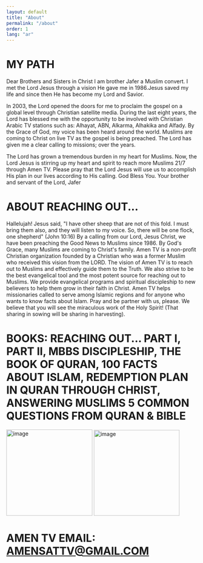 ```yaml
---
layout: default
title: "About"
permalink: "/about"
order: 1
lang: "ar"
---
```


# MY PATH

Dear Brothers and Sisters in Christ I am brother Jafer a Muslim convert. I met the Lord Jesus through a vision He gave me in 1986.Jesus saved my life and since then He has become my Lord and Savior.

In 2003, the Lord opened the doors for me to proclaim the gospel on a global level through Christian satellite media. During the last eight years, the Lord has blessed me with the opportunity to be involved with Christian Arabic TV stations such as: Alhayat, ABN, Alkarma, Alhakika and Alfady. By the Grace of God, my voice has been heard around the world. Muslims are coming to Christ on live TV as the gospel is being preached. The Lord has given me a clear calling to missions; over the years.

The Lord has grown a tremendous burden in my heart for Muslims. Now, the Lord Jesus is stirring up my heart and spirit to reach more Muslims 21/7 through Amen TV. Please pray that the Lord Jesus will use us to accomplish His plan in our lives according to His calling. God Bless You. Your brother and servant of the Lord, Jafer

# ABOUT REACHING OUT...

Hallelujah!
Jesus said, "I have other sheep that are not of this fold. I must bring them also, and they will listen to my voice. So, there will be one flock, one shepherd" (John 10:16)
By a calling from our Lord, Jesus Christ, we have been preaching the Good News to Muslims since 1986. By God's Grace, many Muslims are coming to Christ's family.
Amen TV is a non-profit Christian organization founded by a Christian who was a former Muslim who received this vision from the LORD.
The vision of Amen TV is to reach out to Muslims and effectively guide them to the Truth. 
We also strive to be the best evangelical tool and the most potent source for reaching out to Muslims.
We provide evangelical programs and spiritual discipleship to new believers to help them grow in their faith in Christ.
Amen TV helps missionaries called to serve among Islamic regions and for anyone who wants to know facts about Islam.
Pray and be partner with us, please.
We believe that you will see the miraculous work of the Holy Spirit!
(That sharing in sowing will be sharing in harvesting).

# BOOKS: REACHING OUT... PART I, PART II, MBBS DISCIPLESHIP, THE BOOK OF QURAN, 100 FACTS ABOUT ISLAM, REDEMPTION PLAN IN QURAN THROUGH CHRIST, ANSWERING MUSLIMS 5 COMMON QUESTIONS FROM QURAN & BIBLE
<img width="227" alt="image" src="https://user-images.githubusercontent.com/116606482/210149153-19e56a69-d154-4782-9ff4-33ee0f06a07d.png">
<img width="226" alt="image" src="https://user-images.githubusercontent.com/116606482/210149160-0ec6ab81-2313-4532-9c28-52131c76641d.png">


# AMEN TV EMAIL: AMENSATTV@GMAIL.COM
